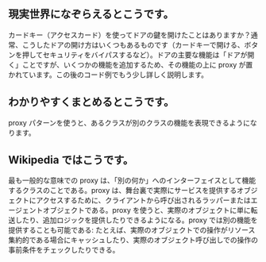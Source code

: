 ## 現実世界になぞらえるとこうです。

カードキー（アクセスカード）を使ってドアの鍵を開けたことはありますか？通常、こうしたドアの開け方はいくつもあるものです（カードキーで開ける、ボタンを押してセキュリティをバイパスするなど）。ドアの主要な機能は「ドアが開く」ことですが、いくつかの機能を追加するため、その機能の上に proxy が置かれています。この後のコード例でもう少し詳しく説明します。

## わかりやすくまとめるとこうです。

proxy パターンを使うと、あるクラスが別のクラスの機能を表現できるようになります。

## Wikipedia ではこうです。

最も一般的な意味での proxy は、「別の何か」へのインターフェイスとして機能するクラスのことである。proxy は、舞台裏で実際にサービスを提供するオブジェクトにアクセスするために、クライアントから呼び出されるラッパーまたはエージェントオブジェクトである。proxy を使うと、実際のオブジェクトに単に転送したり、追加ロジックを提供したりできるようになる。proxy では別の機能を提供することも可能である: たとえば、実際のオブジェクトでの操作がリソース集約的である場合にキャッシュしたり、実際のオブジェクト呼び出しでの操作の事前条件をチェックしたりできる。
